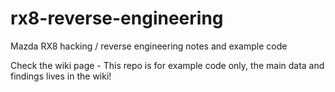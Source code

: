 # rx8-reverse-engineering
Mazda RX8 hacking / reverse engineering notes and example code

Check the wiki page - This repo is for example code only, the main data and findings lives in the wiki!
